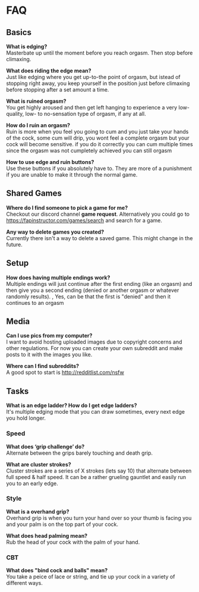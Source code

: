 # FAQ

## Basics

**What is edging?**  
Masterbate up until the moment before you reach orgasm. Then stop before climaxing.

**What does riding the edge mean?**  
Just like edging where you get up-to-the point of orgasm, but istead of stopping right away, you keep yourself in the position just before climaxing before stopping after a set amount a time.

**What is ruined orgasm?**  
You get highly aroused and then get left hanging to experience a very low-quality, low- to no-sensation type of orgasm, if any at all.

**How do I ruin an orgasm?**  
Ruin is more when you feel you going to cum and you just take your hands of the cock, some cum will drip, you wont feel a complete orgasm but your cock will become sensitive. if you do it correctly you can cum multiple times since the orgasm was not cumpletely achieved you can still orgasm

**How to use edge and ruin buttons?**  
Use these buttons if you absolutely have to. They are more of a punishment if you are unable to make it through the normal game.

## Shared Games

**Where do I find someone to pick a game for me?**  
Checkout our discord channel **game request**. Alternatively you could go to https://fapinstructor.com/games/search and search for a game.

**Any way to delete games you created?**  
Currently there isn't a way to delete a saved game. This might change in the future.

## Setup

**How does having multiple endings work?**  
Multiple endings will just continue after the first ending (like an orgasm) and then give you a second ending (denied or another orgasm or whatever randomly results). , Yes, can be that the first is "denied" and then it continues to an orgasm

## Media

**Can I use pics from my computer?**  
I want to avoid hosting uploaded images due to copyright concerns and other regulations. For now you can create your own subreddit and make posts to it with the images you like.

**Where can I find subreddits?**  
A good spot to start is http://redditlist.com/nsfw

## Tasks

**What is an edge ladder? How do I get edge ladders?**  
It's multiple edging mode that you can draw sometimes, every next edge you hold longer.

### Speed

**What does ‘grip challenge’ do?**  
Alternate between the grips barely touching and death grip.

**What are cluster strokes?**  
Cluster strokes are a series of X strokes (lets say 10) that alternate between full speed & half speed. It can be a rather grueling gauntlet and easily run you to an early edge.

### Style

**What is a overhand grip?**  
Overhand grip is when you turn your hand over so your thumb is facing you and your palm is on the top part of your cock.

**What does head palming mean?**  
Rub the head of your cock with the palm of your hand.

### CBT

**What does "bind cock and balls" mean?**  
You take a peice of lace or string, and tie up your cock in a variety of different ways.
